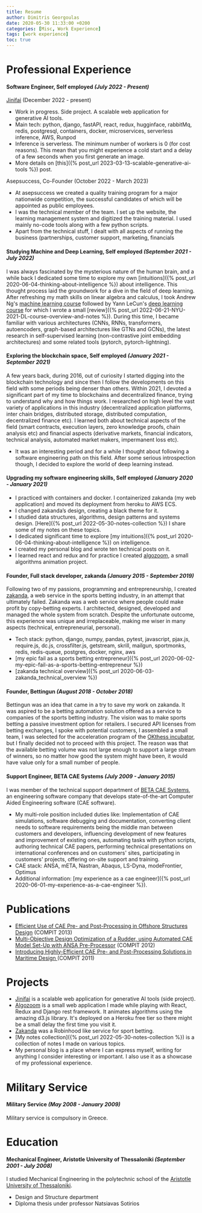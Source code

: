 ```yaml
---
title: Resume 
author: Dimitris Georgoulas
date: 2020-05-30 11:33:00 +0200
categories: [Misc, Work Experience]
tags: [work experience]
toc: true
---  
```


# Professional Experience
#### **Software Engineer, Self employed** *(July 2022 - Present)*  <br/>
[Jinifai](https://www.jinifai.com/) (December 2022 - present)
- Work in progress. Side project. A scalable web application for generative AI tools. 
- Main tech: python, django, fastAPI, react, redux, hugginface, rabbitMq, redis, postgresql, containers, docker, microservices, serverless inference, AWS, Runpod
- Inference is serverless. The minimum number of workers is 0 (for cost reasons). This mean that you might experience a cold start and a delay of a few seconds when you first generate an image. 
- More details on [this]({% post_url 2023-03-13-scalable-generative-ai-tools %}) post.

Asepsuccess, Co-Founder (October 2022 - March 2023)
- At asepsuccess we created a quality training program for a major nationwide competition, the successful candidates of which will be appointed as public employees. 
- I was the technical member of the team. I set up the website, the learning management system and digitized the training material. I used mainly no-code tools along with a few python scripts. 
- Apart from the technical stuff, I dealt with all aspects of running the business (partnerships, customer support, marketing, financials

#### **Studying Machine and Deep Learning, Self employed** *(September 2021 - July 2022)*  <br/>
I was always fascinated by the mysterious nature of the human brain, and a while back I dedicated some time to explore my own 
[intuitions]({% post_url 2020-06-04-thinking-about-intelligence %}) about intelligence. This thought process laid the groundwork for a dive in the field of deep learning. 
After refreshing my math skills on linear algebra and calculus, 
I took Andrew Ng's [machine learning course](https://www.youtube.com/watch?v=PPLop4L2eGk&list=PLLssT5z_DsK-h9vYZkQkYNWcItqhlRJLN) followed by 
Yann LeCun's [deep learning course](https://www.youtube.com/playlist?list=PLLHTzKZzVU9e6xUfG10TkTWApKSZCzuBI)
for which I wrote a small [review]({% post_url 2022-06-21-NYU-2021-DL-course-overview-and-notes %}). During this time, I became familiar with various 
architectures (CNNs, RNNs, transformers, autoencoders, graph-based architectures like GTNs and GCNs), 
the latest research in self-supervised learning (non-contrastive joint embedding architectures) 
and some related tools (pytorch, pytorch-lightning). 

#### **Exploring the blockchain space, Self employed** *(January 2021 - September 2021)*  <br/>
A few years back, during 2016, out of curiosity I started digging into the blockchain technology and since then I 
follow the developments on this field with some periods being denser than others. Within 2021, I devoted a significant 
part of my time to blockchains and decentralized finance, trying to understand why and how things work. I researched on 
high level the vast variety of applications in this industry (decentralized application platforms, inter chain bridges, 
distributed storage, distributed computation, decentralized finance etc). I learned both about technical aspects of the 
field (smart contracts, execution layers, zero knowledge proofs, chain analysis etc) and financial aspects 
(derivative markets, financial indicators, technical analysis, automated market makers, impermanent loss etc). 
- It was an interesting period and for a while I thought about following a software engineering path on this field. 
After some serious introspection though, I decided to explore the world of deep learning instead. 


#### **Upgrading my software engineering skills, Self employed** *(January 2020 - January 2021)*  <br/>
- I practiced with containers and docker. I containerized zakanda (my web application) and moved its deployment from heroku to AWS ECS. 
- I changed zakanda’s design, creating a black theme for it.
- I studied data structures, algorithms, design patterns and systems design. [Here]({% post_url 2022-05-30-notes-collection %}) 
I share some of my notes on these topics. 
- I dedicated significant time to explore [my intuitions]({% post_url 2020-06-04-thinking-about-intelligence %}) on intelligence.
- I created my personal blog and wrote ten technical posts on it.
- I learned react and redux and for practice I created [algozoom](http://algozoom.com/), a small algorithms animation project.

#### **Founder, Full stack developer, zakanda** *(January 2015 - September 2019)* <br/> 
Following two of my passions, programming and entrepreneurship, I created [zakanda](https://www.zakanda.com/), 
a web service in the sports betting industry, in an attempt that ultimately failed. 
Zakanda was a web service where people could make profit by copy-betting experts. 
I architected, designed, developed and managed the whole system from scratch. 
Despite the unfortunate outcome, this experience was unique and irreplaceable, making me wiser in many aspects (technical, entrepreneurial, personal).
- Tech stack: python, django, numpy, pandas, pytest, javascript, pjax.js, require.js, dc.js, crossfilter.js, 
getstream, skrill, mailgun, sportmonks, redis, redis-queue, postgres, docker, nginx, aws
- [my epic fail as a sports betting entrepreneur]({% post_url 2020-06-02-my-epic-fail-as-a-sports-betting-entrepreneur %})
- [zakanda technical overview]({% post_url 2020-06-03-zakanda_technical_overview %})  

#### **Founder, Bettingun** *(August 2018 - October 2018)* <br/> 
Bettingun was an idea that came in a try to save my work on zakanda. It was aspired to be a betting automation solution 
offered as a service to companies of the sports betting industry. The vision was to make sports betting a 
passive investment option for retailers. I secured API licenses from betting exchanges, I spoke with potential customers, 
I assembled a small team, I was selected for the acceleration program of the [OKthess incubator](https://okthess.gr/en/blog/bootcamp-autumn-2018/), 
but I finally decided not to proceed with this project. The reason was that the available betting volume was not 
large enough to support a large stream of winners, so no matter how good the system might have been, 
it would have value only for a small number of people.

#### **Support Engineer, BETA CAE Systems** *(July 2009 - January 2015)* <br/> 
I was member of the technical support department of [BETA CAE Systems](https://www.beta-cae.com/), an engineering software 
company that develops state-of-the-art Computer Aided Engineering software (CAE software). 
- My multi-role position included duties like: Implementation of CAE simulations, software debugging and documentation, 
converting client needs to software requirements being the middle man between customers and developers, 
influencing development of new features and improvement of existing ones, automating tasks with python scripts, 
authoring technical CAE papers, performing technical presentations on international conferences and on customers' sites, 
participating in customers' projects, offering on-site support and training.
- CAE stack: ANSA, mETA, Nastran, Abaqus, LS-Dyna, modeFrontier, Optimus
- Additional information: [my experience as a cae engineer]({% post_url 2020-06-01-my-experience-as-a-cae-engineer %}).

# Publications
- [Efficient Use of CAE Pre- and Post-Processing in Offshore Structures Design](https://www.beta-cae.com/pdf/offshore_prepost_korbetis.pdf) (COMPIT 2013)
- [Multi-Objective Design Optimization of a Rudder, using Automated CAE Model Set-Up with ANSA Pre-Processor](https://www.beta-cae.com/pdf/mdo_rudder_korbetis.pdf) (COMPIT 2012)
- [Introducing Highly-Efficient CAE Pre- and Post-Processing Solutions in Maritime Design ](https://www.beta-cae.com/pdf/2011_compit_korbetis_georgoulas.pdf) (COMPIT 2011)

# Projects
- [Jinifai](https://www.jinifai.com/) is a scalable web application for generative AI tools (side project).
- [Algozoom](http://algozoom.com/) is a small web application I made while playing with React, Redux and Django rest framework. 
It animates algorithms using the amazing d3.js library. It's deployed on a Heroku free tier so there might be a 
small delay the first time you visit it.
- [Zakanda](https://www.zakanda.com/) was a Robinhood like service for sport betting.
- [My notes collection]({% post_url 2022-05-30-notes-collection %}) is a collection of notes I made on various topics.
- My personal blog is a place where I can express myself, writing for anything I consider interesting or important. 
I also use it as a showcase of my professional experience.


# Military Service
#### **Military Service** *(May 2008 - January 2009)* <br/> 
Military service is compulsory in Greece.

# Education
#### **Mechanical Engineer, Aristotle University of Thessaloniki** *(September 2001 - July 2008)* <br/>
I studied Mechanical Engineering in the polytechnic school of the 
[Aristotle University of Thessaloniki](https://en.wikipedia.org/wiki/Aristotle_University_of_Thessaloniki).
- Design and Structure department
- Diploma thesis under professor Natsiavas Sotirios


